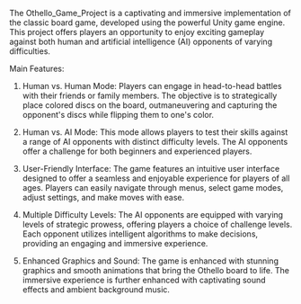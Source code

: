 The Othello_Game_Project is a captivating and immersive implementation of the classic board game, developed using the powerful Unity game engine. This project offers players an opportunity to enjoy exciting gameplay against both human and artificial intelligence (AI) opponents of varying difficulties.

Main Features:

1. Human vs. Human Mode: Players can engage in head-to-head battles with their friends or family members. The objective is to strategically place colored discs on the board, outmaneuvering and capturing the opponent's discs while flipping them to one's color.

2. Human vs. AI Mode: This mode allows players to test their skills against a range of AI opponents with distinct difficulty levels. The AI opponents offer a challenge for both beginners and experienced players.

3. User-Friendly Interface: The game features an intuitive user interface designed to offer a seamless and enjoyable experience for players of all ages. Players can easily navigate through menus, select game modes, adjust settings, and make moves with ease.

4. Multiple Difficulty Levels: The AI opponents are equipped with varying levels of strategic prowess, offering players a choice of challenge levels. Each opponent utilizes intelligent algorithms to make decisions, providing an engaging and immersive experience.

5. Enhanced Graphics and Sound: The game is enhanced with stunning graphics and smooth animations that bring the Othello board to life. The immersive experience is further enhanced with captivating sound effects and ambient background music.
